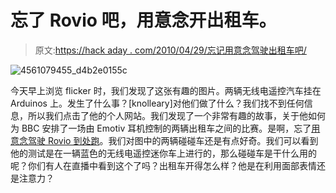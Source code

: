 # 忘了 Rovio 吧，用意念开出租车。

> 原文:[https://hack aday . com/2010/04/29/忘记用意念驾驶出租车吧/](https://hackaday.com/2010/04/29/forget-the-rovio-drive-a-taxi-with-your-mind/)

![](../Images/0dac4d6d834ca822e5937a6eb82a9799.png "4561079455_d4b2e0155c")

今天早上浏览 flicker 时，我们发现了这张有趣的图片。两辆无线电遥控汽车挂在 Arduinos 上。发生了什么事？[knolleary]对他们做了什么？我们找不到任何信息，所以我们点击了他的个人网站。我们发现了一个非常有趣的故事，关于他如何为 BBC 安排了一场由 Emotiv 耳机控制的两辆出租车之间的比赛。是啊，忘了[用意念驾驶 Rovio 到处跑](http://hackaday.com/2010/04/28/mind-controlled-rovio/)。我们对图中的两辆碰碰车还是有点好奇。我们可以看到他的测试是在一辆蓝色的无线电遥控迷你车上进行的，那么碰碰车是干什么用的呢？你们有人在直播中看到这个了吗？出租车开得怎么样？他是在利用面部表情还是注意力？